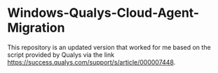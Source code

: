 # Windows-Qualys-Cloud-Agent-Migration
This repository is an updated version that worked for me based on the script provided by Qualys via the link https://success.qualys.com/support/s/article/000007448.
